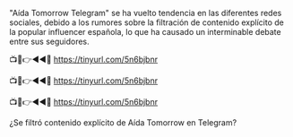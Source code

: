 "Aída Tomorrow Telegram" se ha vuelto tendencia en las diferentes redes sociales, debido a los rumores sobre la filtración de contenido explícito de la popular influencer española, lo que ha causado un interminable debate entre sus seguidores.


📺📱👉◄◄🔴  https://tinyurl.com/5n6bjbnr

📺📱👉◄◄🔴  https://tinyurl.com/5n6bjbnr

📺📱👉◄◄🔴  https://tinyurl.com/5n6bjbnr



¿Se filtró contenido explícito de Aída Tomorrow en Telegram?
